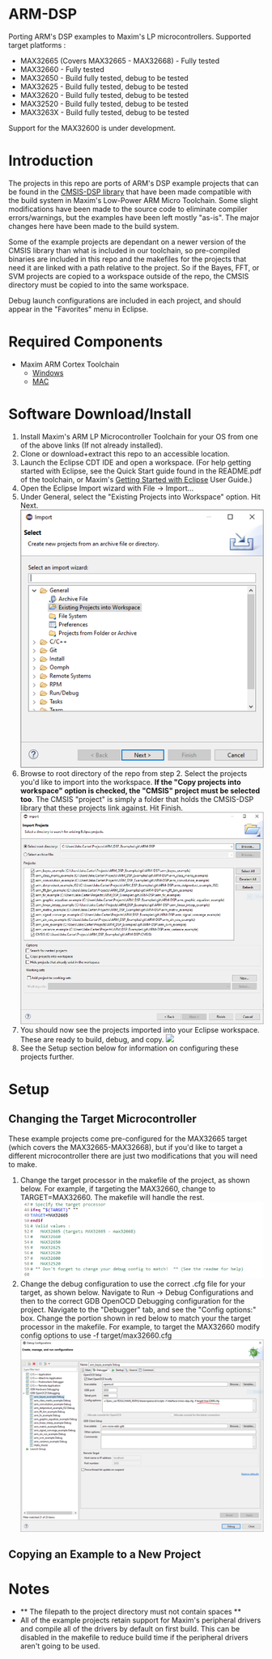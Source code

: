# ARM-DSP
Porting ARM's DSP examples to Maxim's LP microcontrollers.
Supported target platforms :
- MAX32665 (Covers MAX32665 - MAX32668) - Fully tested
- MAX32660 - Fully tested
- MAX32650 - Build fully tested, debug to be tested
- MAX32625 - Build fully tested, debug to be tested
- MAX32620 - Build fully tested, debug to be tested
- MAX32520 - Build fully tested, debug to be tested
- MAX3263X - Build fully tested, debug to be tested

Support for the MAX32600 is under development.

# Introduction

The projects in this repo are ports of ARM's DSP example projects that can be found in the <a href="https://www.keil.com/pack/doc/CMSIS/DSP/html/index.html" >CMSIS-DSP library</a> that have been made compatible with the build system in Maxim's Low-Power ARM Micro Toolchain.  Some slight modifications have been made to the source code to eliminate compiler errors/warnings, but the examples have been left mostly "as-is".  The major changes here have been made to the build system.

Some of the example projects are dependant on a newer version of the CMSIS library than what is included in our toolchain, so pre-compiled binaries are included in this repo and the makefiles for the projects that need it are linked with a path relative to the project. So if the Bayes, FFT, or SVM projects are copied to a workspace outside of the repo, the CMSIS directory must be copied to into the same workspace.

Debug launch configurations are included in each project, and should appear in the "Favorites" menu in Eclipse.


# Required Components
- Maxim ARM Cortex Toolchain
  - <a href="https://www.maximintegrated.com/en/design/software-description.html/swpart=SFW0001500A">Windows</a>
  - <a href="https://www.maximintegrated.com/en/design/software-description.html/swpart=SFW0001660A">MAC</a>

# Software Download/Install
1. Install Maxim's ARM LP Microcontroller Toolchain for your OS from one of the above links (If not already installed).
2. Clone or download+extract this repo to an accessible location.
3. Launch the Eclipse CDT IDE and open a workspace.  (For help getting started with Eclipse, see the Quick Start guide found in the README.pdf of the toolchain, or Maxim's <a href="https://pdfserv.maximintegrated.com/en/an/TUT6245.pdf">Getting Started with Eclipse</a> User Guide.)
4. Open the Eclipse Import wizard with File -> Import...
5. Under General, select the "Existing Projects into Workspace" option.  Hit Next.  <img src="img/import_general.png">
6. Browse to root directory of the repo from step 2.  Select the projects you'd like to import into the workspace.  **If the "Copy projects into workspace" option is checked, the "CMSIS" project must be selected too**. The CMSIS "project" is simply a folder that holds the CMSIS-DSP library that these projects link against.  Hit Finish. <img src="img/import.png">
7. You should now see the projects imported into your Eclipse workspace.  These are ready to build, debug, and copy.  <img src="eclipse_projects_imported.PNG">
8. See the Setup section below for information on configuring these projects further.

# Setup
## Changing the Target Microcontroller
These example projects come pre-configured for the MAX32665 target (which covers the MAX32665-MAX32668), but if you'd like to target a different microcontroller there are just two modifications that you will need to make.

1. Change the target processor in the makefile of the project, as shown below.  For example, if targeting the MAX32660, change to TARGET=MAX32660.  The makefile will handle the rest. <img src="img/target.png">
2. Change the debug configuration to use the correct .cfg file for your target, as shown below.  Navigate to Run -> Debug Configurations and then to the correct GDB OpenOCD Debugging configuration for the project.  Navigate to the "Debugger" tab, and see the "Config options:" box.  Change the portion shown in red below to match your the target processor in the makefile.  For example, to target the MAX32660 modify config options to use -f target/max32660.cfg<img src="img/debug_config.png">

## Copying an Example to a New Project
# Notes
- ** The filepath to the project directory must not contain spaces **
- All of the example projects retain support for Maxim's peripheral drivers and compile all of the drivers by default on first build.  This can be disabled in the makefile to reduce build time if the peripheral drivers aren't going to be used.
